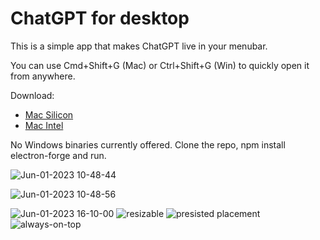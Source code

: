 # ChatGPT for desktop

This is a simple app that makes ChatGPT live in your menubar.

You can use Cmd+Shift+G (Mac) or Ctrl+Shift+G (Win) to quickly open it from anywhere.

Download:

- [Mac Silicon](https://github.com/brand-it/chatgpt-mac/releases/download/v1.2.0/ChatGPT-1.2.0-arm64.dmg)
- [Mac Intel](https://github.com/brand-it/chatgpt-mac/releases/download/v1.2.0/ChatGPT-1.2.0-x64.dmg)

No Windows binaries currently offered. Clone the repo, npm install electron-forge and run.

![Jun-01-2023 10-48-44](https://github.com/brand-it/chatgpt-mac/assets/13140/bddc3377-abdd-4121-9cfa-56943367b2f5)

![Jun-01-2023 10-48-56](https://github.com/brand-it/chatgpt-mac/assets/13140/493bfe38-1ad2-4d28-b45a-004cdf79ddd8)

![Jun-01-2023 16-10-00](https://github.com/brand-it/chatgpt-mac/assets/13140/3d808b45-3cad-49aa-991c-d3f8a6ddedc5)
![resizable](https://github.com/brand-it/chatgpt-mac/assets/13140/d276d8cc-3c68-4241-ac4b-03052250cc65)
![presisted placement](https://github.com/brand-it/chatgpt-mac/assets/13140/3082f3f1-2113-42f1-9863-049a7a4252a5)
![always-on-top](https://github.com/brand-it/chatgpt-mac/assets/13140/bfabc23f-5b6b-416f-a99c-c5a82be8d727)
